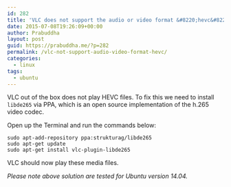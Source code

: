 ```yaml
---
id: 282
title: 'VLC does not support the audio or video format &#8220;hevc&#8221;'
date: 2015-07-08T19:26:09+00:00
author: Prabuddha
layout: post
guid: https://prabuddha.me/?p=282
permalink: /vlc-not-support-audio-video-format-hevc/
categories:
  - linux
tags:
  - ubuntu
---
```

VLC out of the box does not play HEVC files. To fix this we need to install <code>libde265</code> via PPA, which is an open source implementation of the h.265 video codec.

Open up the Terminal and run the commands below:
<pre><code>sudo apt-add-repository ppa:strukturag/libde265 
sudo apt-get update 
sudo apt-get install vlc-plugin-libde265
</code></pre>
VLC should now play these media files.

<em>Please note above solution are tested for Ubuntu version 14.04.</em>